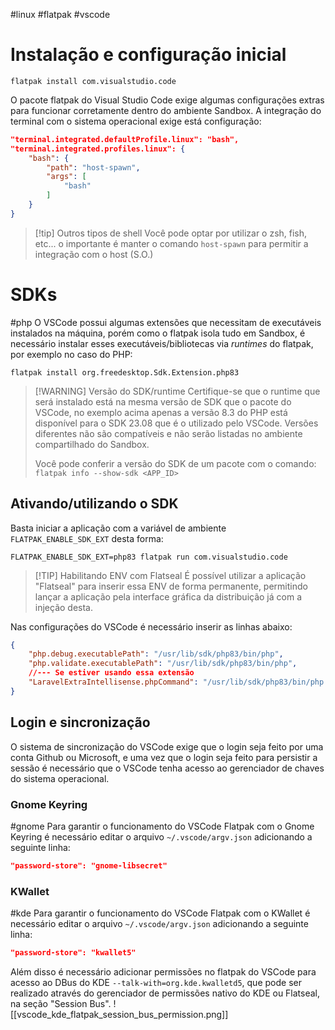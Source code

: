 #linux #flatpak #vscode
# Instalação e configuração inicial

```shell
flatpak install com.visualstudio.code
```

O pacote flatpak do Visual Studio Code exige algumas configurações extras para funcionar corretamente dentro do ambiente Sandbox. A integração do terminal com o sistema operacional exige está configuração:
```json
"terminal.integrated.defaultProfile.linux": "bash",
"terminal.integrated.profiles.linux": {
	"bash": {
		"path": "host-spawn",
		"args": [
			"bash"
		]
	}
}
```

> [!tip] Outros tipos de shell
> Você pode optar por utilizar o zsh, fish, etc... o importante é manter o comando `host-spawn` para permitir a integração com o host (S.O.)

# SDKs
#php
O VSCode possui algumas extensões que necessitam de executáveis instalados na máquina, porém como o flatpak isola tudo em Sandbox, é necessário instalar esses executáveis/bibliotecas via _runtimes_ do flatpak, por exemplo no caso do PHP:

```
flatpak install org.freedesktop.Sdk.Extension.php83
```

> [!WARNING] Versão do SDK/runtime
> Certifique-se que o runtime que será instalado está na mesma versão de SDK que o pacote do VSCode, no exemplo acima apenas a versão 8.3 do PHP está disponível para o SDK 23.08 que é o utilizado pelo VSCode. Versões diferentes não são compatíveis e não serão listadas no ambiente compartilhado do Sandbox.
> 
> Você pode conferir a versão do SDK de um pacote com o comando:
> `flatpak info --show-sdk <APP_ID>`

## Ativando/utilizando o SDK
Basta iniciar a aplicação com a variável de ambiente `FLATPAK_ENABLE_SDK_EXT` desta forma:

```shell
FLATPAK_ENABLE_SDK_EXT=php83 flatpak run com.visualstudio.code
```

> [!TIP] Habilitando ENV com Flatseal
> É possível utilizar a aplicação "Flatseal" para inserir essa ENV de forma permanente, permitindo lançar a aplicação pela interface gráfica da distribuição já com a injeção desta.

Nas configurações do VSCode é necessário inserir as linhas abaixo:

```json
{
    "php.debug.executablePath": "/usr/lib/sdk/php83/bin/php",
	"php.validate.executablePath": "/usr/lib/sdk/php83/bin/php",
	//--- Se estiver usando essa extensão
	"LaravelExtraIntellisense.phpCommand": "/usr/lib/sdk/php83/bin/php -r \"{code}\"",
}
```

## Login e sincronização
O sistema de sincronização do VSCode exige que o login seja feito por uma conta Github ou Microsoft, e uma vez que o login seja feito para persistir a sessão é necessário que o VSCode tenha acesso ao gerenciador de chaves do sistema operacional.
### Gnome Keyring
#gnome 
Para garantir o funcionamento do VSCode Flatpak com o Gnome Keyring é necessário editar o arquivo `~/.vscode/argv.json` adicionando a seguinte linha:

```json
"password-store": "gnome-libsecret"
```

### KWallet
#kde
Para garantir o funcionamento do VSCode Flatpak com o KWallet é necessário editar o arquivo `~/.vscode/argv.json` adicionando a seguinte linha:
```json
"password-store": "kwallet5"
```

Além disso é necessário adicionar permissões no flatpak do VSCode para acesso ao DBus do KDE `--talk-with=org.kde.kwalletd5`, que pode ser realizado através do gerenciador de permissões nativo do KDE ou Flatseal, na seção "Session Bus".
![[vscode_kde_flatpak_session_bus_permission.png]]

